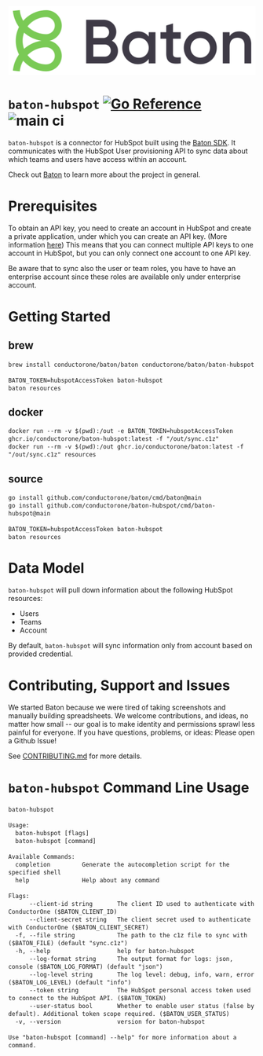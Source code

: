 ![Baton Logo](./docs/images/baton-logo.png)

# `baton-hubspot` [![Go Reference](https://pkg.go.dev/badge/github.com/conductorone/baton-hubspot.svg)](https://pkg.go.dev/github.com/conductorone/baton-hubspot) ![main ci](https://github.com/conductorone/baton-hubspot/actions/workflows/main.yaml/badge.svg)

`baton-hubspot` is a connector for HubSpot built using the [Baton SDK](https://github.com/conductorone/baton-sdk). It communicates with the HubSpot User provisioning API to sync data about which teams and users have access within an account.

Check out [Baton](https://github.com/conductorone/baton) to learn more about the project in general.

# Prerequisites

To obtain an API key, you need to create an account in HubSpot and create a private application, under which you can create an API key. (More information [here](https://developers.hubspot.com/docs/api/intro-to-auth)) This means that you can connect multiple API keys to one account in HubSpot, but you can only connect one account to one API key.

Be aware that to sync also the user or team roles, you have to have an enterprise account since these roles are available only under enterprise account.

# Getting Started

## brew

```
brew install conductorone/baton/baton conductorone/baton/baton-hubspot

BATON_TOKEN=hubspotAccessToken baton-hubspot
baton resources
```

## docker

```
docker run --rm -v $(pwd):/out -e BATON_TOKEN=hubspotAccessToken ghcr.io/conductorone/baton-hubspot:latest -f "/out/sync.c1z"
docker run --rm -v $(pwd):/out ghcr.io/conductorone/baton:latest -f "/out/sync.c1z" resources
```

## source

```
go install github.com/conductorone/baton/cmd/baton@main
go install github.com/conductorone/baton-hubspot/cmd/baton-hubspot@main

BATON_TOKEN=hubspotAccessToken baton-hubspot
baton resources
```

# Data Model

`baton-hubspot` will pull down information about the following HubSpot resources:

- Users
- Teams
- Account

By default, `baton-hubspot` will sync information only from account based on provided credential.

# Contributing, Support and Issues

We started Baton because we were tired of taking screenshots and manually building spreadsheets. We welcome contributions, and ideas, no matter how small -- our goal is to make identity and permissions sprawl less painful for everyone. If you have questions, problems, or ideas: Please open a Github Issue!

See [CONTRIBUTING.md](https://github.com/ConductorOne/baton/blob/main/CONTRIBUTING.md) for more details.

# `baton-hubspot` Command Line Usage

```
baton-hubspot

Usage:
  baton-hubspot [flags]
  baton-hubspot [command]

Available Commands:
  completion         Generate the autocompletion script for the specified shell
  help               Help about any command

Flags:
      --client-id string       The client ID used to authenticate with ConductorOne ($BATON_CLIENT_ID)
      --client-secret string   The client secret used to authenticate with ConductorOne ($BATON_CLIENT_SECRET)
  -f, --file string            The path to the c1z file to sync with ($BATON_FILE) (default "sync.c1z")
  -h, --help                   help for baton-hubspot
      --log-format string      The output format for logs: json, console ($BATON_LOG_FORMAT) (default "json")
      --log-level string       The log level: debug, info, warn, error ($BATON_LOG_LEVEL) (default "info")
      --token string           The HubSpot personal access token used to connect to the HubSpot API. ($BATON_TOKEN)
      --user-status bool       Whether to enable user status (false by default). Additional token scope required. ($BATON_USER_STATUS)
  -v, --version                version for baton-hubspot

Use "baton-hubspot [command] --help" for more information about a command.
```
